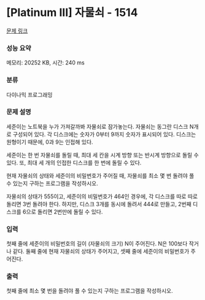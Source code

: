 # [Platinum III] 자물쇠 - 1514 

[문제 링크](https://www.acmicpc.net/problem/1514) 

### 성능 요약

메모리: 20252 KB, 시간: 240 ms

### 분류

다이나믹 프로그래밍

### 문제 설명

<p>세준이는 노트북을 누가 가져갈까봐 자물쇠로 잠가놓는다. 자물쇠는 동그란 디스크 N개로 구성되어 있다. 각 디스크에는 숫자가 0부터 9까지 숫자가 표시되어 있다. 디스크는 원형이기 때문에, 0과 9는 인접해 있다.</p>

<p>세준이는 한 번 자물쇠를 돌릴 때, 최대 세 칸을 시계 방향 또는 반시계 방향으로 돌릴 수 있다. 또, 최대 세 개의 인접한 디스크를 한 번에 돌릴 수 있다.</p>

<p>현재 자물쇠의 상태와 세준이의 비밀번호가 주어질 때, 자물쇠를 최소 몇 번 돌려야 풀 수 있는지 구하는 프로그램을 작성하시오.</p>

<p>자물쇠의 상태가 555이고, 세준이의 비밀번호가 464인 경우에, 각 디스크를 따로 따로 돌리면 3번 돌려야 한다. 하지만, 디스크 3개를 동시에 돌려서 444로 만들고, 2번째 디스크를 6으로 돌리면 2번만에 돌릴 수 있다.</p>

### 입력 

 <p>첫째 줄에 세준이의 비밀번호의 길이 (자물쇠의 크기) N이 주어진다. N은 100보다 작거나 같다. 둘째 줄에 현재 자물쇠의 상태가 주어지고, 셋째 줄에 세준이의 비밀번호가 주어진다.</p>

### 출력 

 <p>첫째 줄에 최소 몇 번을 돌려야 풀 수 있는지 구하는 프로그램을 작성하시오.</p>

